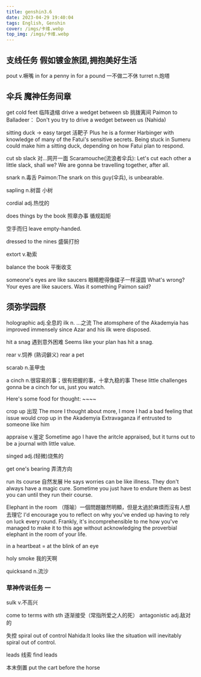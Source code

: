```yaml
---
title: genshin3.6
date: 2023-04-29 19:40:04
tags: English, Genshin
cover: /imgs/卡维.webp
top_img: /imgs/卡维.webp
---
```


## 支线任务 假如镀金旅团,拥抱美好生活
pout v.噘嘴
in for a penny in for a pound 一不做二不休
turret n.炮塔


## 伞兵 魔神任务间章
get cold feet 临阵退缩
drive a wedget between sb 挑拨离间
Paimon to Balladeer： Don't you try to drive a wedget between us (Nahida)

sitting duck -> easy target 活靶子
Plus he is a former Harbinger with knowledge of many of the Fatui's sensitive secrets. Being stuck in Sumeru could make him a sitting duck, depending on how Fatui plan to respond.

cut sb slack 对...网开一面
Scaramouche(流浪者伞兵): Let's cut each other a little slack, shall we? We are gonna be travelling together, after all.

snark n.毒舌
Paimon:The snark on this guy(伞兵), is unbearable. 

sapling n.树苗 小树

cordial adj.热忱的

does things by the book 照章办事 循规蹈矩

空手而归 leave empty-handed.

dressed to the nines 盛裝打扮

extort v.勒索

balance the book 平衡收支

someone's eyes are like saucers 眼睛瞪得像碟子一样滚圆
What's wrong? Your eyes are like saucers. Was it something Paimon said?



## 须弥学园祭
holographic adj.全息的
ilk n. ...之流
The atomsphere of the Akademyia has improved immensely since Azar and his ilk were disposed.

hit a snag 遇到意外困难
Seems like your plan has hit a snag.

rear v.饲养 (熟词僻义)
rear a pet

scarab n.圣甲虫

a cinch n.很容易的事；很有把握的事，十拿九稳的事
These little challenges gonna be a cinch for us, just you watch.

Here's some food for thought: ~~~~

crop up 出现
The more I thought about more, I more I had a bad feeling that issue would crop up in the Akademyia Extravaganza if entrusted to someone like him

appraise v.鉴定
Sometime ago I have the aritcle appraised, but it turns out to be a journal with little value.

singed adj.(轻微)烧焦的

get one's bearing 弄清方向

run its course 自然发展
He says worries can be like illness. They don't always have a magic cure.
Sometime you just have to endure them as best you can until they run their course.


Elephant in the room （隱喻）一個問題雖然明顯，但是太過於麻煩而沒有人想去理它
I'd encourage you to reflect on why you've ended up having to rely on luck every round. Frankly, it's incomprehensible to me how you've managed to make it to this age without acknowledging the proverbial elephant in the room of your life.

in a heartbeat = at the blink of an eye

holy smoke 我的天啊

quicksand n.流沙


### 草神传说任务 一
sulk v.不高兴


come to terms with sth 逐渐接受（常指所爱之人的死）
antagonistic adj.敌对的

失控 spiral out of control
Nahida:It looks like the situation will inevitably spiral out of control.

leads 线索
find leads


本末倒置 put the cart before the horse
